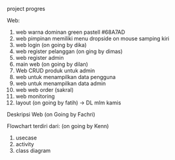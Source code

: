project progres

Web:
1. web warna dominan green pastell #68A7AD
2. web pimpinan memiliki menu dropside on mouse samping kiri
3. web login (on going by dika)
4. web register pelanggan (on ging by dimas)
5. web register admin
6. main web (on going by dilan)
7. Web CRUD produk untuk admin
8. web untuk menampilkan data pengguna
9. web untuk menampilkan data admin
10. web web order (sakral)
11. web monitoring
12. layout (on going by fatih) -> DL mlm kamis

Deskripsi Web (on Going by Fachri)

Flowchart terdiri dari: (on going by Kenn)
1. usecase
2. activity
3. class diagram
